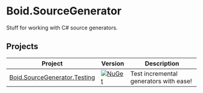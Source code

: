 # Boid.SourceGenerator

Stuff for working with C# source generators.

## Projects

| Project | Version | Description |
| ------- | ------- | ----------- |
| [Boid.SourceGenerator.Testing](src/Boid.SourceGenerator.Testing) | [![NuGet](https://img.shields.io/nuget/v/Boid.SourceGenerator.Testing.svg)](https://www.nuget.org/packages/Boid.SourceGenerator.Testing) | Test incremental generators with ease! |